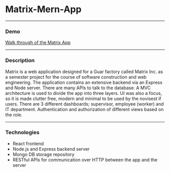 # Matrix-Mern-App

---

### Demo

[Walk through of the Matrix App](https://drive.google.com/file/d/1vqH1kBBZq18kEvKzMIjGyb15ATjslqUX/view?usp=sharing)

---

### Description

Matrix is a web application designed for a Guar factory called Matrix Inc. as a semester project for the course of software construction and web engineering. The application contains an extensive backend via an Express and Node server. There are many APIs to talk to the database. A MVC architecture is used to divide the app into three layers. UI was also a focus, so it is made clutter free, modern and minimal to be used by the novisest if users. 
There are 3 different dashboards; supervisor, employee (worker) and IT department. Authentication and authorization of different views based on the role.  

---

### Technologies

- React frontend
- Node.js and Express backend server
- Mongo DB storage repository
- RESTful APIs for communication over HTTP between the app and the server
